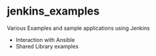 # jenkins_examples
Various Examples and sample applications using Jenkins

- Interaction with Ansible
- Shared Library examples
